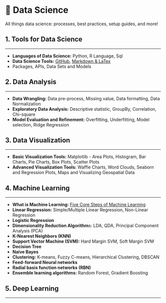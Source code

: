 # 🎯 Data Science

All things data science: processes, best practices, setup guides, and more!

## 1. Tools for Data Science

---

- **Languages of Data Science:** Python, R Language, Sql
- **Data Science Tools:** [GitHub](https://github.com/Followb1ind1y/Data_Science), [Markdown & LaTex](https://towardsdatascience.com/write-markdown-latex-in-the-jupyter-notebook-10985edb91fd)
- Packages, APIs, Data Sets and Models

## 2. Data Analysis

---

- **Data Wrangling:** Data pre-process, Missing value, Data formatting, Data Normalization
- **Exploratory Data Analysis:** Descriptive statistic, GroupBy, Correlation, Chi-square
- **Model Evaluation and Refinement:** Overfitting, Underfitting, Model selection, Ridge Regression

## 3. Data Visualization

---

- **Basic Visualization Tools:** Matplotlib - Area Plots, Histogram, Bar Charts, Pie Charts, Box Plots, Scatter Plots
- **Advanced Visualization Tools:** Waffle Charts, Word Clouds, Seaborn and Regression Plots, Maps and Visualizing Geospatial Data

## 4. Machine Learning

---

- **What is Machine Learning:** [Five Core Steps of Machine Learning](https://github.com/Followb1ind1y/Data_Science/tree/main/Machine_Learning/1_What_is_Machine_Learning)
- **Linear Regression:** Simple/Multiple Linear Regression, Non-Linear Regression
- **Logistic Regression**
- **Dimensionality Reduction Algorithm**s: LDA, QDA, Principal Component Analysis (PCA)
- **K-Nearest Neighbors (KNN)**
- **Support Vector Machine (SVM):** Hard Margin SVM, Soft Margin SVM
- **Decision Tree**
- **Naive Bayes**
- **Clustering:** K-means, Fuzzy C-means, Hierarchical Clustering, DBSCAN
- **Feed-forward Neural networks**
- **Radial basis function networks (RBN)**
- **Ensemble learning algorithms:** Random Forest, Gradient Boosting

## 5. Deep Learning

---